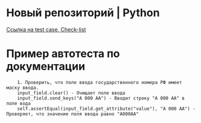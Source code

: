 # Новый репозиторий | Python

<a href = "https://docs.google.com/spreadsheets/d/1eN8P9HQpH9n6_x4Ts2xBy0fJD45iX4RfyjOejpU06qE/edit?usp=sharing"> Ссылка на test case, Check-list </a>

# Пример автотеста по документации

        1. Проверить, что поле ввода государственного номера РФ имеет маску ввода.
        input_field.clear() - Очищает поле ввода
        input_field.send_keys("A 000 AA") - Вводит строку "А 000 АА" в поле вода
        self.assertEqual(input_field.get_attribute("value"), "A 000 AA") - Проверяет, что значение поля ввода равно "А000АА"
